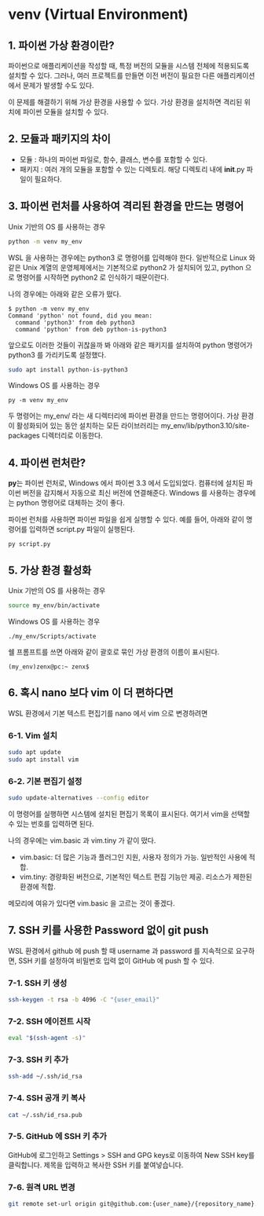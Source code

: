 # venv (Virtual Environment)

## 1. 파이썬 가상 환경이란?
파이썬으로 애플리케이션을 작성할 때, 특정 버전의 모듈을 시스템 전체에 적용되도록 설치할 수 있다. 그러나, 여러 프로젝트를 만들면 이전 버전이 필요한 다른 애플리케이션에서 문제가 발생할 수도 있다.

이 문제를 해결하기 위해 가상 환경을 사용할 수 있다. 가상 환경을 설치하면 격리된 위치에 파이썬 모듈을 설치할 수 있다.

## 2. 모듈과 패키지의 차이
- 모듈 :  하나의 파이썬 파일로, 함수, 클래스, 변수를 포함할 수 있다.
- 패키지 : 여러 개의 모듈을 포함할 수 있는 디렉토리. 해당 디렉토리 내에 __init__.py 파일이 필요하다.

## 3. 파이썬 런처를 사용하여 격리된 환경을 만드는 명령어
Unix 기반의 OS 를 사용하는 경우
```zsh
python -m venv my_env
```

WSL 을 사용하는 경우에는 python3 로 명령어를 입력해야 한다. 일반적으로 Linux 와 같은 Unix 계열의 운영체제에서는 기본적으로 python2 가 설치되어 있고, python 으로 명령어를 시작하면 python2 로 인식하기 때문이란다.

나의 경우에는 아래와 같은 오류가 떴다.
```
$ python -m venv my_env
Command 'python' not found, did you mean:
  command 'python3' from deb python3
  command 'python' from deb python-is-python3
```

앞으로도 이러한 것들이 귀찮을까 봐 아래와 같은 패키지를 설치하여 python 명령어가 python3 를 가리키도록 설정했다.
```bash
sudo apt install python-is-python3
```

Windows OS 를 사용하는 경우
```terminal
py -m venv my_env
```

두 명령어는 my_env/ 라는 새 디렉터리에 파이썬 환경을 만드는 명령어이다. 가상 환경이 활성화되어 있는 동안 설치하는 모든 라이브러리는 my_env/lib/python3.10/site-packages 디렉터리로 이동한다.

## 4. 파이썬 런처란?
**py**는 파이썬 런처로, Windows 에서 파이썬 3.3 에서 도입되었다. 컴퓨터에 설치된 파이썬 버전을 감지해서 자동으로 최신 버전에 연결해준다. Windows 를 사용하는 경우에는 python 명령어로 대체하는 것이 좋다.

파이썬 런처를 사용하면 파이썬 파일을 쉽게 실행할 수 있다. 예를 들어, 아래와 같이 명령어를 입력하면 script.py 파일이 실행된다.
```terminal
py script.py
```

## 5. 가상 환경 활성화
Unix 기반의 OS 를 사용하는 경우
```zsh
source my_env/bin/activate
```

Windows OS 를 사용하는 경우
```terminal
./my_env/Scripts/activate
```

쉘 프롬프트를 쓰면 아래와 같이 괄호로 묶인 가상 환경의 이름이 표시된다.
```
(my_env)zenx@pc:~ zenx$
```

## 6. 혹시 nano 보다 vim 이 더 편하다면
WSL 환경에서 기본 텍스트 편집기를 nano 에서 vim 으로 변경하려면

### 6-1. Vim 설치
```bash
sudo apt update
sudo apt install vim
```

### 6-2. 기본 편집기 설정
```bash
sudo update-alternatives --config editor
```
이 명령어를 실행하면 시스템에 설치된 편집기 목록이 표시된다. 여기서 vim을 선택할 수 있는 번호를 입력하면 된다.

나의 경우에는 vim.basic 과 vim.tiny 가 같이 떴다.

- vim.basic: 더 많은 기능과 플러그인 지원, 사용자 정의가 가능. 일반적인 사용에 적합.
- vim.tiny: 경량화된 버전으로, 기본적인 텍스트 편집 기능만 제공. 리소스가 제한된 환경에 적합.

메모리에 여유가 있다면 vim.basic 을 고르는 것이 좋겠다.

## 7. SSH 키를 사용한 Password 없이 git push
WSL 환경에서 github 에 push 할 때 username 과 password 를 지속적으로 요구하면, SSH 키를 설정하여 비밀번호 입력 없이 GitHub 에 push 할 수 있다.

### 7-1. SSH 키 생성
```bash
ssh-keygen -t rsa -b 4096 -C "{user_email}"
```

### 7-2. SSH 에이전트 시작
```bash
eval "$(ssh-agent -s)"
```

### 7-3. SSH 키 추가
```bash
ssh-add ~/.ssh/id_rsa
```

### 7-4. SSH 공개 키 복사
```bash
cat ~/.ssh/id_rsa.pub
```

### 7-5. GitHub 에 SSH 키 추가
GitHub에 로그인하고 Settings > SSH and GPG keys로 이동하여 New SSH key를 클릭합니다.
제목을 입력하고 복사한 SSH 키를 붙여넣습니다.

### 7-6. 원격 URL 변경
```bash
git remote set-url origin git@github.com:{user_name}/{repository_name}.git
``` 